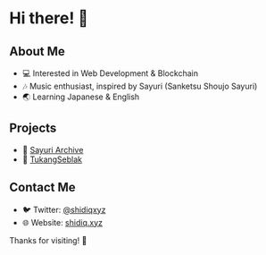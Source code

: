 # Hi there! 👋

## About Me
- 💻 Interested in Web Development & Blockchain
- 🎶 Music enthusiast, inspired by Sayuri (Sanketsu Shoujo Sayuri)
- 🌏 Learning Japanese & English

## Projects
- 🔗 [Sayuri Archive](https://sayuri-archive.com/)
- 🔗 [TukangSeblak](https://tukangseblak.vercel.app/)

## Contact Me
- 🐦 Twitter: [@shidiqxyz](https://twitter.com/shidiqxyz)
- 🌐 Website: [shidiq.xyz](https://shidiq.xyz)

Thanks for visiting! 🚀